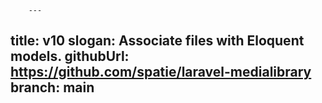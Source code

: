         ---
title: v10
slogan: Associate files with Eloquent models.
githubUrl: https://github.com/spatie/laravel-medialibrary
branch: main
---

